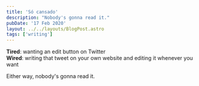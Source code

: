 ```yaml
---
title: 'Só cansado'
description: "Nobody's gonna read it."
pubDate: '17 Feb 2020'
layout: ../../layouts/BlogPost.astro
tags: ['writing']
---
```


**Tired**: wanting an edit button on Twitter      
**Wired**: writing that tweet on your own website and editing it whenever you want

Either way, nobody's gonna read it. 